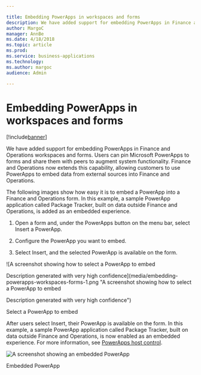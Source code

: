 ```yaml
---

title: Embedding PowerApps in workspaces and forms
description: We have added support for embedding PowerApps in Finance and Operations workspaces and forms.
author: MargoC
manager: AnnBe
ms.date: 4/18/2018
ms.topic: article
ms.prod: 
ms.service: business-applications
ms.technology: 
ms.author: margoc
audience: Admin

---
```

#  Embedding PowerApps in workspaces and forms




[!include[banner](../../includes/banner.md)]

We have added support for embedding PowerApps in Finance and Operations
workspaces and forms. Users can pin Microsoft PowerApps to forms and share them
with peers to augment system functionality. Finance and Operations now extends
this capability, allowing customers to use PowerApps to embed data from external
sources into Finance and Operations.

The following images show how easy it is to embed a PowerApp into a Finance and
Operations form. In this example, a sample PowerApp application called Package
Tracker, built on data outside Finance and Operations, is added as an embedded
experience.

1.  Open a form and, under the PowerApps button on the menu bar, select Insert a
    PowerApp.

2.  Configure the PowerApp you want to embed.

3.  Select Insert, and the selected PowerApp is available on the form.

![A screenshot showing how to select a PowerApp to embed 


Description generated with very high confidence](media/embedding-powerapps-workspaces-forms-1.png "A screenshot showing how to select a PowerApp to embed 


Description generated with very high confidence")
<!-- FO_Embedding PowerApps_A.png -->


Select a PowerApp to embed

After users select Insert, their PowerApp is available on the form. In this
example, a sample PowerApp application called Package Tracker, built on data
outside Finance and Operations, is now enabled as an embedded experience. For
more information, see [PowerApps host
control](https://docs.microsoft.com/en-us/dynamics365/unified-operations/dev-itpro/user-interface/powerapps-host-control).

![A screenshot showing an embedded PowerApp
](media/embedding-powerapps-workspaces-forms-2.png "A screenshot showing an embedded PowerApp
")
<!-- FO_Embedding PowerApps_B.png -->


Embedded PowerApp
